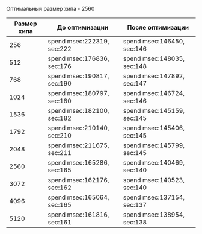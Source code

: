 Оптимальный размер хипа - 2560

| Размер хипа | До оптимизации             | После оптимизации          |
|-------------|----------------------------|----------------------------|
| 256         | spend msec:222319, sec:222 | spend msec:146450, sec:146 |
| 512         | spend msec:176836, sec:176 | spend msec:148035, sec:148 |
| 768         | spend msec:190817, sec:190 | spend msec:147892, sec:147 |
| 1024        | spend msec:180797, sec:180 | spend msec:146724, sec:146 |
| 1536        | spend msec:182100, sec:182 | spend msec:145159, sec:145 |
| 1792        | spend msec:210140, sec:210 | spend msec:145406, sec:145 |
| 2048        | spend msec:211675, sec:211 | spend msec:145799, sec:145 |
| 2560        | spend msec:165286, sec:165 | spend msec:140469, sec:140 |
| 3072        | spend msec:162176, sec:162 | spend msec:140523, sec:140 |
| 4096        | spend msec:165064, sec:165 | spend msec:137154, sec:137 |
| 5120        | spend msec:161816, sec:161 | spend msec:138954, sec:138 |

